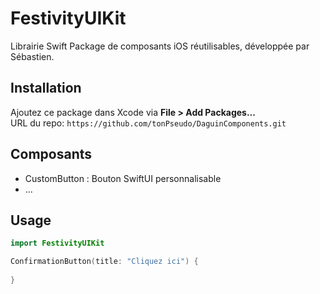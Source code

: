 # FestivityUIKit

Librairie Swift Package de composants iOS réutilisables, développée par Sébastien.

## Installation

Ajoutez ce package dans Xcode via **File > Add Packages...**  
URL du repo: `https://github.com/tonPseudo/DaguinComponents.git`

## Composants

- CustomButton : Bouton SwiftUI personnalisable
- ...

## Usage

```swift
import FestivityUIKit

ConfirmationButton(title: "Cliquez ici") {
    
}

